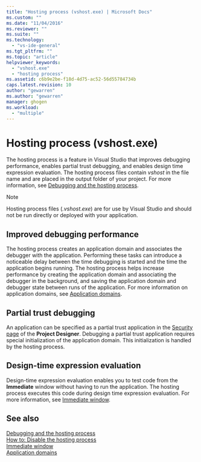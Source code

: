 ```yaml
---
title: "Hosting process (vshost.exe) | Microsoft Docs"
ms.custom: ""
ms.date: "11/04/2016"
ms.reviewer: ""
ms.suite: ""
ms.technology: 
  - "vs-ide-general"
ms.tgt_pltfrm: ""
ms.topic: "article"
helpviewer_keywords: 
  - "vshost.exe"
  - "hosting process"
ms.assetid: c6b9e2be-f18d-4d75-ac52-56d55784734b
caps.latest.revision: 10
author: "gewarren"
ms.author: "gewarren"
manager: ghogen
ms.workload: 
  - "multiple"
---
```

# Hosting process (vshost.exe)
The hosting process is a feature in Visual Studio that improves debugging performance, enables partial trust debugging, and enables design time expression evaluation. The hosting process files contain *vshost* in the file name and are placed in the output folder of your project. For more information, see [Debugging and the hosting process](../debugger/debugging-and-the-hosting-process.md).  
  
> [!NOTE]
>  Hosting process files (*.vshost.exe*) are for use by Visual Studio and should not be run directly or deployed with your application.  
  
## Improved debugging performance  
 The hosting process creates an application domain and associates the debugger with the application. Performing these tasks can introduce a noticeable delay between the time debugging is started and the time the application begins running. The hosting process helps increase performance by creating the application domain and associating the debugger in the background, and saving the application domain and debugger state between runs of the application. For more information on application domains, see [Application domains](/dotnet/framework/app-domains/application-domains).  
  
## Partial trust debugging  
 An application can be specified as a partial trust application in the [Security page](../ide/reference/security-page-project-designer.md) of the **Project Designer**. Debugging a partial trust application requires special initialization of the application domain. This initialization is handled by the hosting process.  
  
## Design-time expression evaluation  
 Design-time expression evaluation enables you to test code from the **Immediate** window without having to run the application. The hosting process executes this code during design time expression evaluation. For more information, see [Immediate window](../ide/reference/immediate-window.md).  
  
## See also  
 [Debugging and the hosting process](../debugger/debugging-and-the-hosting-process.md)   
 [How to: Disable the hosting process](../ide/how-to-disable-the-hosting-process.md)   
 [Immediate window](../ide/reference/immediate-window.md)   
 [Application domains](/dotnet/framework/app-domains/application-domains)